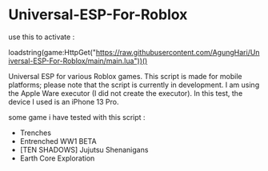 # Universal-ESP-For-Roblox

use this to activate :

loadstring(game:HttpGet("https://raw.githubusercontent.com/AgungHari/Universal-ESP-For-Roblox/main/main.lua"))()

Universal ESP for various Roblox games. This script is made for mobile platforms; please note that the script is currently in development. I am using the Apple Ware executor (I did not create the executor). In this test, the device I used is an iPhone 13 Pro.

some game i have tested with this script :
 - Trenches
 - Entrenched WW1 BETA
 - [TEN SHADOWS]  Jujutsu Shenanigans
 - Earth Core Exploration
